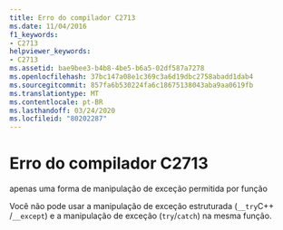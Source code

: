```yaml
---
title: Erro do compilador C2713
ms.date: 11/04/2016
f1_keywords:
- C2713
helpviewer_keywords:
- C2713
ms.assetid: bae9bee3-b4b8-4be5-b6a5-02df587a7278
ms.openlocfilehash: 37bc147a08e1c369c3a6d19dbc2758abadd1dab4
ms.sourcegitcommit: 857fa6b530224fa6c18675138043aba9aa0619fb
ms.translationtype: MT
ms.contentlocale: pt-BR
ms.lasthandoff: 03/24/2020
ms.locfileid: "80202287"
---
```

# <a name="compiler-error-c2713"></a>Erro do compilador C2713

apenas uma forma de manipulação de exceção permitida por função

Você não pode usar a manipulação de exceção estruturada (`__try`C++ /`__except`) e a manipulação de exceção (`try`/`catch`) na mesma função.

